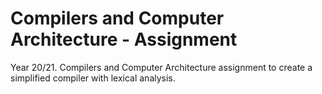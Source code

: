 # Compilers and Computer Architecture - Assignment
Year 20/21. Compilers and Computer Architecture assignment to create a simplified compiler with lexical analysis.
